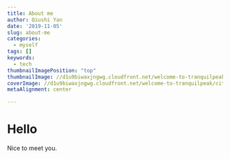 ```yaml
---
title: About me
author: Qiushi Yan
date: '2019-11-05'
slug: about-me
categories:
  - myself
tags: []
keywords:
  - tech
thumbnailImagePosition: "top"
thumbnailImage: //d1u9biwaxjngwg.cloudfront.net/welcome-to-tranquilpeak/city-750.jpg
coverImage: //d1u9biwaxjngwg.cloudfront.net/welcome-to-tranquilpeak/city.jpg
metaAlignment: center

---
```


# Hello  

Nice to meet you.
